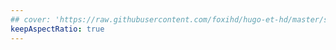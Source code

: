 ```yaml
---
## cover: 'https://raw.githubusercontent.com/foxihd/hugo-et-hd/master/static/svg/flowlines/22.svg'
keepAspectRatio: true
---
```


